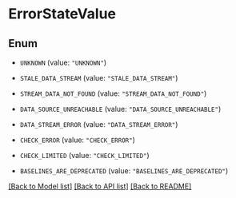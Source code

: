 # ErrorStateValue

## Enum


* `UNKNOWN` (value: `"UNKNOWN"`)

* `STALE_DATA_STREAM` (value: `"STALE_DATA_STREAM"`)

* `STREAM_DATA_NOT_FOUND` (value: `"STREAM_DATA_NOT_FOUND"`)

* `DATA_SOURCE_UNREACHABLE` (value: `"DATA_SOURCE_UNREACHABLE"`)

* `DATA_STREAM_ERROR` (value: `"DATA_STREAM_ERROR"`)

* `CHECK_ERROR` (value: `"CHECK_ERROR"`)

* `CHECK_LIMITED` (value: `"CHECK_LIMITED"`)

* `BASELINES_ARE_DEPRECATED` (value: `"BASELINES_ARE_DEPRECATED"`)


[[Back to Model list]](../README.md#documentation-for-models) [[Back to API list]](../README.md#documentation-for-api-endpoints) [[Back to README]](../README.md)


